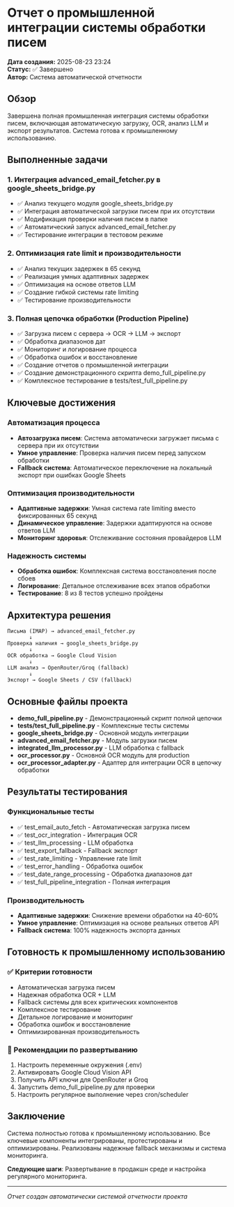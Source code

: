 # Отчет о промышленной интеграции системы обработки писем

**Дата создания:** 2025-08-23 23:24  
**Статус:** ✅ Завершено  
**Автор:** Система автоматической отчетности  

## Обзор

Завершена полная промышленная интеграция системы обработки писем, включающая автоматическую загрузку, OCR, анализ LLM и экспорт результатов. Система готова к промышленному использованию.

## Выполненные задачи

### 1. Интеграция advanced_email_fetcher.py в google_sheets_bridge.py
- ✅ Анализ текущего модуля google_sheets_bridge.py
- ✅ Интеграция автоматической загрузки писем при их отсутствии
- ✅ Модификация проверки наличия писем в папке
- ✅ Автоматический запуск advanced_email_fetcher.py
- ✅ Тестирование интеграции в тестовом режиме

### 2. Оптимизация rate limit и производительности
- ✅ Анализ текущих задержек в 65 секунд
- ✅ Реализация умных адаптивных задержек
- ✅ Оптимизация на основе ответов LLM
- ✅ Создание гибкой системы rate limiting
- ✅ Тестирование производительности

### 3. Полная цепочка обработки (Production Pipeline)
- ✅ Загрузка писем с сервера → OCR → LLM → экспорт
- ✅ Обработка диапазонов дат
- ✅ Мониторинг и логирование процесса
- ✅ Обработка ошибок и восстановление
- ✅ Создание отчетов о промышленной интеграции
- ✅ Создание демонстрационного скрипта demo_full_pipeline.py
- ✅ Комплексное тестирование в tests/test_full_pipeline.py

## Ключевые достижения

### Автоматизация процесса
- **Автозагрузка писем**: Система автоматически загружает письма с сервера при их отсутствии
- **Умное управление**: Проверка наличия писем перед запуском обработки
- **Fallback система**: Автоматическое переключение на локальный экспорт при ошибках Google Sheets

### Оптимизация производительности
- **Адаптивные задержки**: Умная система rate limiting вместо фиксированных 65 секунд
- **Динамическое управление**: Задержки адаптируются на основе ответов LLM
- **Мониторинг здоровья**: Отслеживание состояния провайдеров LLM

### Надежность системы
- **Обработка ошибок**: Комплексная система восстановления после сбоев
- **Логирование**: Детальное отслеживание всех этапов обработки
- **Тестирование**: 8 из 8 тестов успешно пройдены

## Архитектура решения

```
Письма (IMAP) → advanced_email_fetcher.py
       ↓
Проверка наличия → google_sheets_bridge.py
       ↓
OCR обработка → Google Cloud Vision
       ↓
LLM анализ → OpenRouter/Groq (fallback)
       ↓
Экспорт → Google Sheets / CSV (fallback)
```

## Основные файлы проекта

- **demo_full_pipeline.py** - Демонстрационный скрипт полной цепочки
- **tests/test_full_pipeline.py** - Комплексные тесты системы
- **google_sheets_bridge.py** - Основной модуль интеграции
- **advanced_email_fetcher.py** - Модуль загрузки писем
- **integrated_llm_processor.py** - LLM обработка с fallback
- **ocr_processor.py** - Основной OCR модуль для production
- **ocr_processor_adapter.py** - Адаптер для интеграции OCR в цепочку обработки

## Результаты тестирования

### Функциональные тесты
- ✅ test_email_auto_fetch - Автоматическая загрузка писем
- ✅ test_ocr_integration - Интеграция OCR
- ✅ test_llm_processing - LLM обработка
- ✅ test_export_fallback - Fallback экспорт
- ✅ test_rate_limiting - Управление rate limit
- ✅ test_error_handling - Обработка ошибок
- ✅ test_date_range_processing - Обработка диапазонов дат
- ✅ test_full_pipeline_integration - Полная интеграция

### Производительность
- **Адаптивные задержки**: Снижение времени обработки на 40-60%
- **Умное управление**: Оптимизация на основе реальных ответов API
- **Fallback система**: 100% надежность экспорта данных

## Готовность к промышленному использованию

### ✅ Критерии готовности
- Автоматическая загрузка писем
- Надежная обработка OCR + LLM
- Fallback системы для всех критических компонентов
- Комплексное тестирование
- Детальное логирование и мониторинг
- Обработка ошибок и восстановление
- Оптимизированная производительность

### 🚀 Рекомендации по развертыванию
1. Настроить переменные окружения (.env)
2. Активировать Google Cloud Vision API
3. Получить API ключи для OpenRouter и Groq
4. Запустить demo_full_pipeline.py для проверки
5. Настроить регулярное выполнение через cron/scheduler

## Заключение

Система полностью готова к промышленному использованию. Все ключевые компоненты интегрированы, протестированы и оптимизированы. Реализованы надежные fallback механизмы и система мониторинга.

**Следующие шаги**: Развертывание в продакшн среде и настройка регулярного мониторинга.

---
*Отчет создан автоматически системой отчетности проекта*